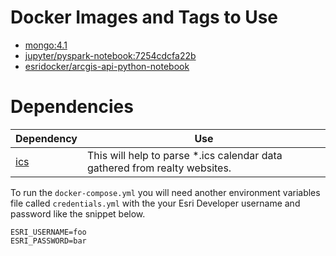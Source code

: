# Docker Images and Tags to Use
 * [mongo:4.1](https://hub.docker.com/_/mongo?tab=description)
 * [jupyter/pyspark-notebook:7254cdcfa22b](https://hub.docker.com/r/jupyter/pyspark-notebook)
 * [esridocker/arcgis-api-python-notebook](https://hub.docker.com/r/esridocker/arcgis-api-python-notebook)

# Dependencies
| Dependency | Use |
|---|---|
| [ics](https://icspy.readthedocs.io/en/v0.4/) | This will help to parse *.ics calendar data gathered from realty websites. |

To run the `docker-compose.yml` you will need another environment variables file called `credentials.yml` with the your Esri Developer username and password like the snippet below.
```
ESRI_USERNAME=foo
ESRI_PASSWORD=bar
```